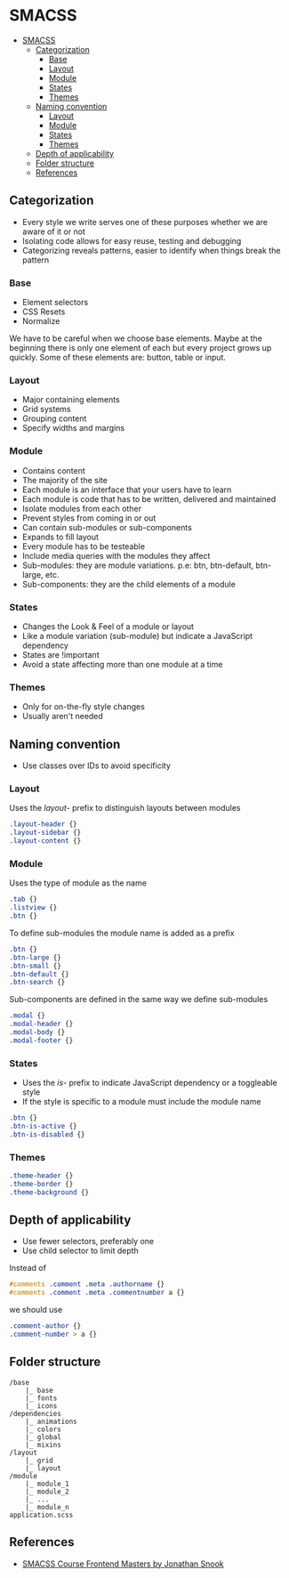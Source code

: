 # SMACSS
<!-- TOC -->

- [SMACSS](#smacss)
    - [Categorization](#categorization)
        - [Base](#base)
        - [Layout](#layout)
        - [Module](#module)
        - [States](#states)
        - [Themes](#themes)
    - [Naming convention](#naming-convention)
        - [Layout](#layout-1)
        - [Module](#module-1)
        - [States](#states-1)
        - [Themes](#themes-1)
    - [Depth of applicability](#depth-of-applicability)
    - [Folder structure](#folder-structure)
    - [References](#references)

<!-- /TOC -->
## Categorization
- Every style we write serves one of these purposes whether we are aware of it or not
- Isolating code allows for easy reuse, testing and debugging
- Categorizing reveals patterns, easier to identify when things break the pattern

### Base
- Element selectors
- CSS Resets
- Normalize

We have to be careful when we choose base elements. Maybe at the beginning there is only one element of each but every project grows up quickly. Some of these elements are: button, table or input.

### Layout
- Major containing elements
- Grid systems
- Grouping content
- Specify widths and margins

### Module
- Contains content
- The majority of the site
- Each module is an interface that your users have to learn
- Each module is code that has to be written, delivered and maintained
- Isolate modules from each other
- Prevent styles from coming in or out
- Can contain sub-modules or sub-components
- Expands to fill layout
- Every module has to be testeable
- Include media queries with the modules they affect
- Sub-modules: they are module variations. p.e: btn, btn-default, btn-large, etc.
- Sub-components: they are the child elements of a module

### States
- Changes the Look & Feel of a module or layout
- Like a module variation (sub-module) but indicate a JavaScript dependency
- States are !important
- Avoid a state affecting more than one module at a time

### Themes
- Only for on-the-fly style changes
- Usually aren't needed

## Naming convention
- Use classes over IDs to avoid specificity

### Layout
Uses the *layout-* prefix to distinguish layouts between modules 

```css
.layout-header {}
.layout-sidebar {}
.layout-content {} 
```

### Module
Uses the type of module as the name
```css
.tab {}
.listview {}
.btn {}
```
To define sub-modules the module name is added as a prefix 
```css
.btn {}
.btn-large {}
.btn-small {}
.btn-default {}
.btn-search {} 
```
Sub-components are defined in the same way we define sub-modules
```css
.modal {}
.modal-header {}
.modal-body {}
.modal-footer {}
```

### States
- Uses the *is-* prefix to indicate JavaScript dependency or a toggleable style
- If the style is specific to a module must include the module name
```css
.btn {}
.btn-is-active {}
.btn-is-disabled {}
```

### Themes
```css
.theme-header {}
.theme-border {}
.theme-background {}
```

## Depth of applicability
- Use fewer selectors, preferably one
- Use child selector to limit depth

Instead of 
```css
#comments .comment .meta .authorname {}
#comments .comment .meta .commentnumber a {}
```
we should use 
```css
.comment-author {}
.comment-number > a {}
```

## Folder structure
```
/base
    |_ base
    |_ fonts
    |_ icons
/dependencies
    |_ animations
    |_ colors
    |_ global
    |_ mixins
/layout
    |_ grid
    |_ layout
/module
    |_ module_1
    |_ module_2
    |_ ...
    |_ module_n
application.scss
```

## References

- [SMACSS Course Frontend Masters by Jonathan Snook](https://frontendmasters.com/courses/smacss/?u=83c5033cb7d4129b73f4255d154ceb45210e43e2)
